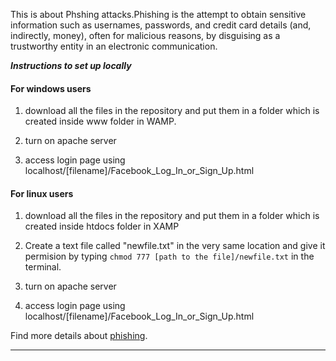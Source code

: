 This is about Phshing attacks.Phishing is the attempt to obtain sensitive information such as usernames, passwords, and credit card details (and, indirectly, money), often for malicious reasons, by disguising as a trustworthy entity in an electronic communication.

*****Instructions to set up locally*****

#### For windows users

1. download all the files in the repository and put them in a folder which is created inside www folder in WAMP.

2. turn on apache server

3. access login page using localhost/[filename]/Facebook_Log_In_or_Sign_Up.html

#### For linux users

1. download all the files in the repository and put them in a folder which is created inside htdocs folder in XAMP

2. Create a text file called "newfile.txt" in the very same location and give it permision by typing `chmod 777 [path to the file]/newfile.txt` in the terminal.

3. turn on apache server

4. access login page using localhost/[filename]/Facebook_Log_In_or_Sign_Up.html


  Find more details about [phishing](http://magcyber.blogspot.com/2017/03/phishing-on-facebook.html).
     
   **********************************************************************************************************************

                
